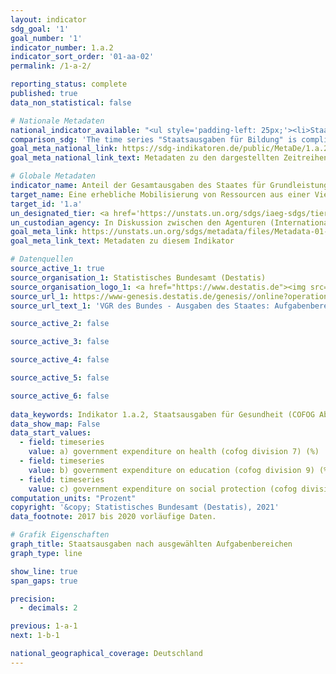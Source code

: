 ```yaml
---
layout: indicator    
sdg_goal: '1'    
goal_number: '1'    
indicator_number: 1.a.2    
indicator_sort_order: '01-aa-02'    
permalink: /1-a-2/    

reporting_status: complete    
published: true    
data_non_statistical: false    

# Nationale Metadaten    
national_indicator_available: "<ul style='padding-left: 25px;'><li>Staatsausgaben für Bildung</li> <li> Staatsausgaben für Gesundheit</li> <li> Staatsausgaben für soziale Sicherung</li></ul>"    
comparison_sdg: 'The time series "Staatsausgaben für Bildung" is compliant with the global metadata. Globale Metadaten für die Komponenten Gesundheit und soziale Sicherung fehlen noch.'    
goal_meta_national_link: https://sdg-indikatoren.de/public/MetaDe/1.a.2.pdf    
goal_meta_national_link_text: Metadaten zu den dargestellten Zeitreihen    

# Globale Metadaten    
indicator_name: Anteil der Gesamtausgaben des Staates für Grundleistungen (Bildung, Gesundheit und soziale Sicherung)    
target_name: Eine erhebliche Mobilisierung von Ressourcen aus einer Vielzahl von Quellen gewährleisten, einschließlich durch verbesserte Entwicklungszusammenarbeit, um den Entwicklungsländern und insbesondere den am wenigsten entwickelten Ländern ausreichende und berechenbare Mittel für die Umsetzung von Programmen und Politiken zur Beendigung der Armut in all ihren Dimensionen bereitzustellen    
target_id: '1.a'    
un_designated_tier: <a href='https://unstats.un.org/sdgs/iaeg-sdgs/tier-classification/' title='Klicken Sie hier um weitere Informationen zur UN-Tier-Klassifikation zu erhalten.'  target='_blank'>Tier II</a>    
un_custodian_agency: In Diskussion zwischen den Agenturen (Internationale Arbeitsorganisation (ILO), UNESCO-Institut für Statistik (UNESCO-UIS), Weltgesundheitsorganisation (WHO))    
goal_meta_link: https://unstats.un.org/sdgs/metadata/files/Metadata-01-0a-02.pdf    
goal_meta_link_text: Metadaten zu diesem Indikator    

# Datenquellen
source_active_1: true
source_organisation_1: Statistisches Bundesamt (Destatis)
source_organisation_logo_1: <a href="https://www.destatis.de"><img src="https://g205sdgs.github.io/sdg-indicators/public/OrgImgDe/destatis.png" alt="Logo destatis" style="height:60px; width:148px"/></a>
source_url_1: https://www-genesis.destatis.de/genesis//online?operation=table&code=81000-0138&bypass=true&language=de
source_url_text_1: 'VGR des Bundes - Ausgaben des Staates: Aufgabenbereiche des Staates (COFOG) – GENESIS online 81000-0138'

source_active_2: false

source_active_3: false

source_active_4: false

source_active_5: false

source_active_6: false
    
data_keywords: Indikator 1.a.2, Staatsausgaben für Gesundheit (COFOG Abteilung 07), Staatsausgaben für Bildung (COFOG Abteilung 09), Staatsausgaben für soziale Sicherung (COFOG Abteilung 10)    
data_show_map: False    
data_start_values: 
  - field: timeseries
    value: a) government expenditure on health (cofog division 7) (%)
  - field: timeseries
    value: b) government expenditure on education (cofog division 9) (%)
  - field: timeseries
    value: c) government expenditure on social protection (cofog division 10) (%)    
computation_units: "Prozent"    
copyright: '&copy; Statistisches Bundesamt (Destatis), 2021'    
data_footnote: 2017 bis 2020 vorläufige Daten.    

# Grafik Eigenschaften    
graph_title: Staatsausgaben nach ausgewählten Aufgabenbereichen    
graph_type: line    

show_line: true
span_gaps: true

precision:
  - decimals: 2    

previous: 1-a-1    
next: 1-b-1    

national_geographical_coverage: Deutschland    
---
```


<span></span>